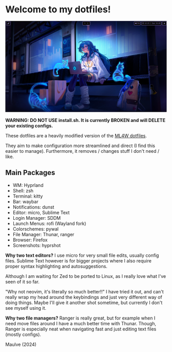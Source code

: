 # Welcome to my dotfiles!

![desktop](./img/desktop.png)

**WARNING: DO NOT USE install.sh. It is currently BROKEN and will DELETE your existing configs.**

These dotfiles are a heavily modified version of the [ML4W dotfiles](https://gitlab.com/stephan-raabe/dotfiles).

They aim to make configuration more streamlined and direct (I find this easier to manage).
Furthermore, it removes / changes stuff I don't need / like.

## Main Packages

- WM: Hyprland
- Shell: zsh
- Terminal: kitty
- Bar: waybar
- Notifications: dunst
- Editor: micro, Sublime Text
- Login Manager: SDDM
- Launch Menus: rofi (Wayland fork)
- Colorschemes: pywal
- File Manager: Thunar, ranger
- Browser: Firefox
- Screenshots: hyprshot


**Why two text editors?**
I use micro for very small file edits, usually config files.
Sublime Text however is for bigger projects where I also require proper syntax highlighting and autosuggestions.

Although I am waiting for Zed to be ported to Linux, as I really love what I've seen of it so far.

"Why not neovim, it's literally so much better!!"
I have tried it out, and can't really wrap my head around the keybindings and just very different way of doing things.
Maybe I'll give it another shot sometime, but currently I don't see myself using it.


**Why two file managers?**
Ranger is really great, but for example when I need move files around I have a much better time with Thunar.
Though, Ranger is especially neat when navigating fast and just editing text files (mostly configs).


Maulve (2024)
